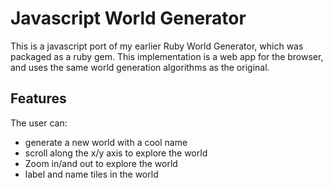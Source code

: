 # Javascript World Generator
This is a javascript port of my earlier Ruby World Generator, which was packaged as a ruby gem.
This implementation is a web app for the browser, and uses the same world generation algorithms as the original.

## Features

The user can: 
 - generate a new world with a cool name
 - scroll along the x/y axis to explore the world
 - Zoom in/and out to explore the world
 - label and name tiles in the world
